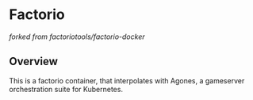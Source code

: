 # Factorio 
*forked from factoriotools/factorio-docker*

## Overview

This is a factorio container, that interpolates with Agones, a gameserver orchestration suite for Kubernetes. 